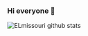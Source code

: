 ### Hi everyone 👋

![ELmissouri github stats](https://github-readme-stats.vercel.app/api?username=elmissouri16&theme=dark&show_icons=true)


